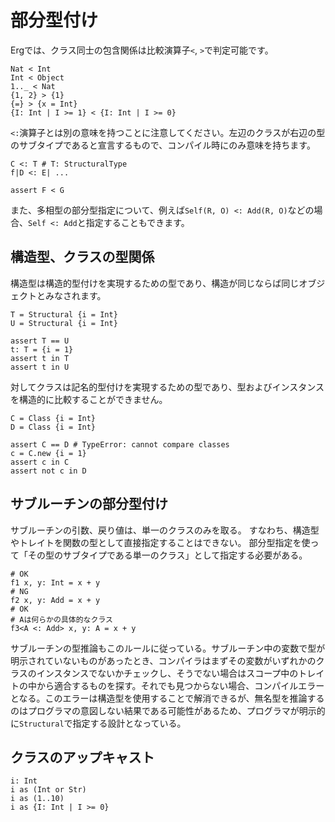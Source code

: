 # 部分型付け

Ergでは、クラス同士の包含関係は比較演算子`<`, `>`で判定可能です。

```erg
Nat < Int
Int < Object
1.._ < Nat
{1, 2} > {1}
{=} > {x = Int}
{I: Int | I >= 1} < {I: Int | I >= 0}
```

`<:`演算子とは別の意味を持つことに注意してください。左辺のクラスが右辺の型のサブタイプであると宣言するもので、コンパイル時にのみ意味を持ちます。

```erg
C <: T # T: StructuralType
f|D <: E| ...

assert F < G
```

また、多相型の部分型指定について、例えば`Self(R, O) <: Add(R, O)`などの場合、`Self <: Add`と指定することもできます。

## 構造型、クラスの型関係

構造型は構造的型付けを実現するための型であり、構造が同じならば同じオブジェクトとみなされます。

```erg
T = Structural {i = Int}
U = Structural {i = Int}

assert T == U
t: T = {i = 1}
assert t in T
assert t in U
```

対してクラスは記名的型付けを実現するための型であり、型およびインスタンスを構造的に比較することができません。

```erg
C = Class {i = Int}
D = Class {i = Int}

assert C == D # TypeError: cannot compare classes
c = C.new {i = 1}
assert c in C
assert not c in D
```

## サブルーチンの部分型付け

サブルーチンの引数、戻り値は、単一のクラスのみを取る。
すなわち、構造型やトレイトを関数の型として直接指定することはできない。
部分型指定を使って「その型のサブタイプである単一のクラス」として指定する必要がある。

```erg
# OK
f1 x, y: Int = x + y
# NG
f2 x, y: Add = x + y
# OK
# Aは何らかの具体的なクラス
f3<A <: Add> x, y: A = x + y
```

サブルーチンの型推論もこのルールに従っている。サブルーチン中の変数で型が明示されていないものがあったとき、コンパイラはまずその変数がいずれかのクラスのインスタンスでないかチェックし、そうでない場合はスコープ中のトレイトの中から適合するものを探す。それでも見つからない場合、コンパイルエラーとなる。このエラーは構造型を使用することで解消できるが、無名型を推論するのはプログラマの意図しない結果である可能性があるため、プログラマが明示的に`Structural`で指定する設計となっている。

## クラスのアップキャスト

```erg
i: Int
i as (Int or Str)
i as (1..10)
i as {I: Int | I >= 0}
```

